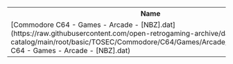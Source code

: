 <table>
<tr><th>Name</th><th>Size</th></tr>
<tr><td>[Commodore C64 - Games - Arcade - [NBZ].dat](https://raw.githubusercontent.com/open-retrogaming-archive/dat-catalog/main/root/basic/TOSEC/Commodore/C64/Games/Arcade/[NBZ]/Commodore C64 - Games - Arcade - [NBZ].dat)</td><td>54187</td></tr>
</table>
